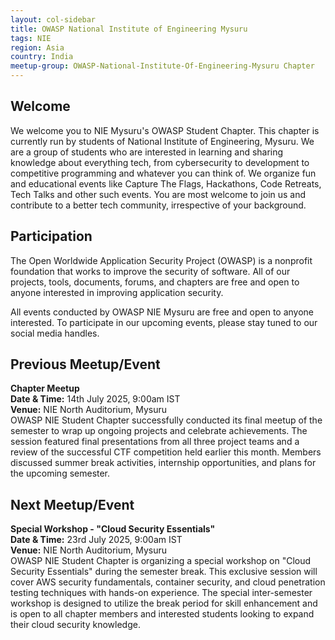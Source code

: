 ```yaml
---
layout: col-sidebar
title: OWASP National Institute of Engineering Mysuru
tags: NIE
region: Asia
country: India
meetup-group: OWASP-National-Institute-Of-Engineering-Mysuru Chapter
---
```


## Welcome

We welcome you to NIE Mysuru's OWASP Student Chapter. This chapter is currently run by students of National Institute of Engineering, Mysuru. We are a group of students who are interested in learning and sharing knowledge about everything tech, from cybersecurity to development to competitive programming and whatever you can think of. We organize fun and educational events like Capture The Flags, Hackathons, Code Retreats, Tech Talks and other such events. You are most welcome to join us and contribute to a better tech community, irrespective of your background.

## Participation

The Open Worldwide Application Security Project (OWASP) is a nonprofit foundation that works to improve the security of software. All of our projects, tools, documents, forums, and chapters are free and open to anyone interested in improving application security.

All events conducted by OWASP NIE Mysuru are free and open to anyone interested. To participate in our upcoming events, please stay tuned to our social media handles.

## Previous Meetup/Event

**Chapter Meetup**\
**Date & Time:** 14th July 2025, 9:00am IST\
**Venue:** NIE North Auditorium, Mysuru\
OWASP NIE Student Chapter successfully conducted its final meetup of the semester to wrap up ongoing projects and celebrate achievements. The session featured final presentations from all three project teams and a review of the successful CTF competition held earlier this month. Members discussed summer break activities, internship opportunities, and plans for the upcoming semester.

## Next Meetup/Event

**Special Workshop - "Cloud Security Essentials"**\
**Date & Time:** 23rd July 2025, 9:00am IST\
**Venue:** NIE North Auditorium, Mysuru\
OWASP NIE Student Chapter is organizing a special workshop on "Cloud Security Essentials" during the semester break. This exclusive session will cover AWS security fundamentals, container security, and cloud penetration testing techniques with hands-on experience. The special inter-semester workshop is designed to utilize the break period for skill enhancement and is open to all chapter members and interested students looking to expand their cloud security knowledge.
